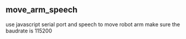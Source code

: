 ## move_arm_speech
use javascript serial port and speech to move robot arm
make sure the baudrate is 115200